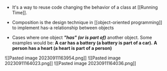 * It's a way to reuse code changing the behavior of a class at [[Running Time]].

* Composition is the design technique in [[object-oriented programming]] to implement has-a relationship between objects

* Cases where one object ***"has" (or is part of)*** another object. Some examples would be: **A car has a battery (a battery is part of a car).** **A person has a heart (a heart is part of a person)**

![[Pasted image 20230911163954.png]]
![[Pasted image 20230911164023.png]]
![[Pasted image 20230911164036.png]]


